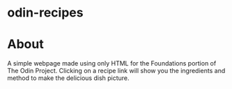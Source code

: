 # odin-recipes
# About
A simple webpage made using only HTML for the Foundations portion of The Odin Project.
Clicking on a recipe link will show you the ingredients and method to make the delicious dish picture. 